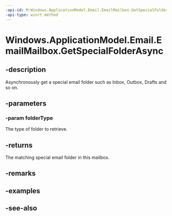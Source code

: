 ----api-id: M:Windows.ApplicationModel.Email.EmailMailbox.GetSpecialFolderAsync(Windows.ApplicationModel.Email.EmailSpecialFolderKind)
-api-type: winrt method
---<!-- Method syntaxpublic Windows.Foundation.IAsyncOperation<Windows.ApplicationModel.Email.EmailFolder> GetSpecialFolderAsync(Windows.ApplicationModel.Email.EmailSpecialFolderKind folderType)--># Windows.ApplicationModel.Email.EmailMailbox.GetSpecialFolderAsync## -descriptionAsynchronously get a special email folder such as Inbox, Outbox, Drafts and so on.## -parameters### -param folderTypeThe type of folder to retrieve.## -returnsThe matching special email folder in this mailbox.## -remarks## -examples## -see-also